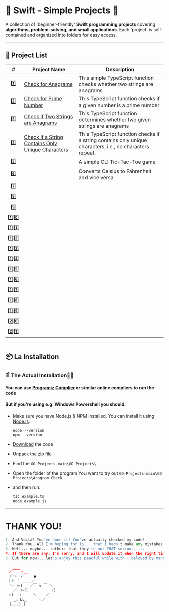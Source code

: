 # 📌 Swift - Simple Projects 🚀  

A collection of 'beginner-friendly' **Swift programming projects** covering **algorithms, problem-solving, and small applications**. Each 'project' is self-contained and organized into folders for easy access.  

---

## 📂 Project List  

| #  | Project Name               | Description |
|----|----------------------------|-------------|
|‎  ‎ 1️⃣ |[Check for Anagrams](https://github.com/JakubStachh/Type-Script-Projects/tree/main/TypeScript%20Projects/Check%20for%20Anagrams)|This simple TypeScript function checks whether two strings are anagrams|
|‎  ‎ 2️⃣ |[Check for Prime Number](https://github.com/JakubStachh/Type-Script-Projects/tree/main/TypeScript%20Projects/Check%20for%20Prime%20Number)|This TypeScript function checks if a given number is a prime number|
|‎‎‎  ‎ 3️⃣ |[Check if Two Strings are Anagrams](https://github.com/JakubStachh/Type-Script-Projects/tree/main/TypeScript%20Projects/Check%20if%20Two%20Strings%20are%20Anagrams)|This TypeScript function determines whether two given strings are anagrams|
|‎  ‎ 4️⃣ |[Check if a String Contains Only Unique Characters](https://github.com/JakubStachh/Type-Script-Projects/tree/main/TypeScript%20Projects/Check%20if%20a%20String%20Contains%20Only%20Unique%20Characters)|This TypeScript function checks if a string contains only unique characters, i.e., no characters repeat.|
|‎  ‎ 5️⃣ |[]()| A simple CLI Tic-Tac-Toe game |
|‎  ‎ 6️⃣ |[]()| Converts Celsius to Fahrenheit and vice versa |
|‎  ‎ 7️⃣ |[]()|
|‎  ‎ 8️⃣ |[]()|
|‎  ‎ 9️⃣ |[]()|
| 1️⃣0️⃣ |[]()|
| 1️⃣1️⃣ |[]()|
| 1️⃣2️⃣ |[]()|
| 1️⃣3️⃣ |[]()|
| 1️⃣4️⃣ |[]()|
| 1️⃣5️⃣ |[]()|
| 1️⃣6️⃣ |[]()|
| 1️⃣7️⃣ |[]()|
| 1️⃣8️⃣ |[]()|
| 1️⃣9️⃣ |[]()|
| 2️⃣0️⃣ |[]()|
| 2️⃣1️⃣ |[]()|


---

## 📦 La Installation

### 𓀃 The Actual Installation🤌🤌

#### You can use [Programiz Complier](https://www.programiz.com/swift/online-compiler/) or similar online compliers to run the code

#### But if you're using e.g. Windows Powershell you should:

- Make sure you have Node.js & NPM installed. You can install it using [Node.js](https://nodejs.org/en):

  ```
  node --version
  npm --version
  ```
  
- [Download](https://github.com/JakubStachh/Type-Script-Projects/archive/refs/heads/main.zip) the code
- Unpack the zip file
- Find the `GO-Projects-main\GO Projects\`
- Open the folder of the program You want to try out `GO-Projects-main\GO Projects\Anagram Check`
- and then run:
  
  ```sh
  tsc example.ts
  node example.js
  ```

---

# THANK YOU!
```python
1. And Voilà! You've done it! You've actually checked my code! 
2. Thank You. All I'm hoping for is... that I hadn't make any mistakes.
3. Well... maybe... rather: that they're not THAT serious.....
4. If there are any: I'm sorry, and I will update it when the right time comes.... 
5. But for now... let's enjoy this peacful while with - beloved by many - EL SNOOPY!!!


ㅤ／￣￣ヽ＿
　/^ヽ ・   　●
 ｜# ｜　＿＿ノ
　`―-)=(   ／￣ ∨ ￣ ＼
　　／ㅤ)=C|          /)
　c(　 ﾉ     ＼    ／
　  _｣ LL_     ＼／
　(＿＿)_)
```
